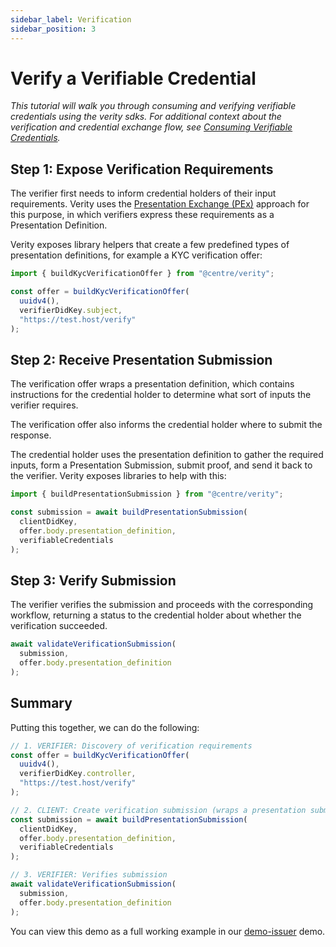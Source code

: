 ```yaml
---
sidebar_label: Verification
sidebar_position: 3
---
```


# Verify a Verifiable Credential

_This tutorial will walk you through consuming and verifying verifiable credentials using the verity sdks. For additional context about the verification and credential exchange flow, see [Consuming Verifiable Credentials](/patterns/verification-flow.md)._

## Step 1: Expose Verification Requirements

The verifier first needs to inform credential holders of their input requirements. Verity uses the [Presentation Exchange (PEx)](https://identity.foundation/presentation-exchange/) approach for this purpose, in which verifiers express these requirements as a Presentation Definition.

Verity exposes library helpers that create a few predefined types of presentation definitions, for example a KYC verification offer:

```ts
import { buildKycVerificationOffer } from "@centre/verity";

const offer = buildKycVerificationOffer(
  uuidv4(),
  verifierDidKey.subject,
  "https://test.host/verify"
);
```

## Step 2: Receive Presentation Submission

The verification offer wraps a presentation definition, which contains instructions for the credential holder to determine what sort of inputs the verifier requires.

The verification offer also informs the credential holder where to submit the response.

The credential holder uses the presentation definition to gather the required inputs, form a Presentation Submission, submit proof, and send it back to the verifier. Verity exposes libraries to help with this:

```ts
import { buildPresentationSubmission } from "@centre/verity";

const submission = await buildPresentationSubmission(
  clientDidKey,
  offer.body.presentation_definition,
  verifiableCredentials
);
```

## Step 3: Verify Submission

The verifier verifies the submission and proceeds with the corresponding workflow, returning a status to the credential holder about whether the verification succeeded.

```ts
await validateVerificationSubmission(
  submission,
  offer.body.presentation_definition
);
```

## Summary

Putting this together, we can do the following:

```ts
// 1. VERIFIER: Discovery of verification requirements
const offer = buildKycVerificationOffer(
  uuidv4(),
  verifierDidKey.controller,
  "https://test.host/verify"
);

// 2. CLIENT: Create verification submission (wraps a presentation submission)
const submission = await buildPresentationSubmission(
  clientDidKey,
  offer.body.presentation_definition,
  verifiableCredentials
);

// 3. VERIFIER: Verifies submission
await validateVerificationSubmission(
  submission,
  offer.body.presentation_definition
);
```

You can view this demo as a full working example in our [demo-issuer](https://github.com/centrehq/demo-site/tree/main/packages/demo-verifier) demo.
